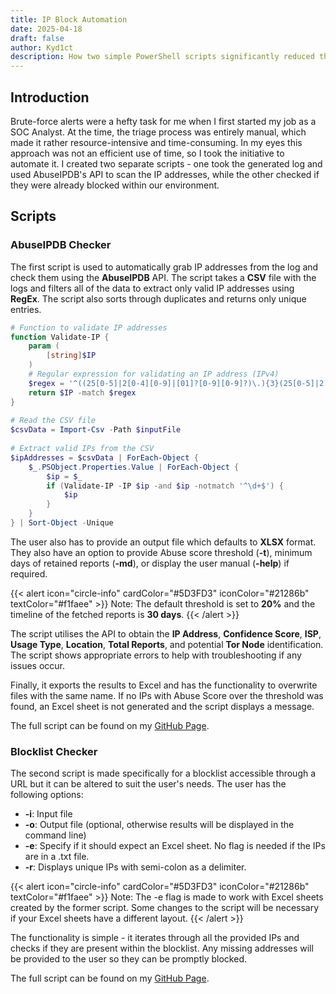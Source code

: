 ```yaml
---
title: IP Block Automation
date: 2025-04-18
draft: false
author: Kyd1ct
description: How two simple PowerShell scripts significantly reduced the workload for me and my colleagues.
---
```


## Introduction
Brute-force alerts were a hefty task for me when I first started my job as a SOC Analyst. At the time, the triage process was entirely manual, which made it rather resource-intensive and time-consuming. In my eyes this approach was not an efficient use of time, so I took the initiative to automate it.
I created two separate scripts - one took the generated log and used AbuseIPDB's API to scan the IP addresses, while the other checked if they were already blocked within our environment. 


## Scripts
### AbuseIPDB Checker
The first script is used to automatically grab IP addresses from the log and check them using the **AbuseIPDB** API. The script takes a **CSV** file with the logs and filters all of the data to extract only valid IP addresses using **RegEx**. The script also sorts through duplicates and returns only unique entries.

```powershell
# Function to validate IP addresses
function Validate-IP {
    param (
        [string]$IP
    )
    # Regular expression for validating an IP address (IPv4)
    $regex = '^((25[0-5]|2[0-4][0-9]|[01]?[0-9][0-9]?)\.){3}(25[0-5]|2[0-4][0-9]|[01]?[0-9][0-9]?)$'
    return $IP -match $regex
}
 
# Read the CSV file
$csvData = Import-Csv -Path $inputFile
 
# Extract valid IPs from the CSV
$ipAddresses = $csvData | ForEach-Object {
    $_.PSObject.Properties.Value | ForEach-Object {
        $ip = $_
        if (Validate-IP -IP $ip -and $ip -notmatch '^\d+$') {
            $ip
        }
    }
} | Sort-Object -Unique
```

The user also has to provide an output file which defaults to **XLSX** format. They also have an option to provide Abuse score threshold (**-t**), minimum days of retained reports (**-md**), or display the user manual (**-help**) if required.

{{< alert icon="circle-info" cardColor="#5D3FD3" iconColor="#21286b" textColor="#f1faee" >}}
Note: The default threshold is set to **20%** and the timeline of the fetched reports is **30 days**.
{{< /alert >}}

The script utilises the API to obtain the **IP Address**, **Confidence Score**, **ISP**, **Usage Type**, **Location**, **Total Reports**, and potential **Tor Node** identification. The script shows appropriate errors to help with troubleshooting if any issues occur.

Finally, it exports the results to Excel and has the functionality to overwrite files with the same name. If no IPs with Abuse Score over the threshold was found, an Excel sheet is not generated and the script displays a message.

The full script can be found on my [GitHub Page](https://github.com/Kyd1ct/Automation_Scripts/blob/main/Powershell/abuseipdb_check.ps1).

### Blocklist Checker
The second script is made specifically for a blocklist accessible through a URL but it can be altered to suit the user's needs. The user has the following options:
- **-i**: Input file
- **-o**: Output file (optional, otherwise results will be displayed in the command line)
- **-e**: Specify if it should expect an Excel sheet. No flag is needed if the IPs are in a .txt file.
- **-r**: Displays unique IPs with semi-colon as a delimiter. 

{{< alert icon="circle-info" cardColor="#5D3FD3" iconColor="#21286b" textColor="#f1faee" >}}
Note: The -e flag is made to work with Excel sheets created by the former script. Some changes to the script will be necessary if your Excel sheets have a different layout.
{{< /alert >}}

The functionality is simple - it iterates through all the provided IPs and checks if they are present within the blocklist. Any missing addresses will be provided to the user so they can be promptly blocked.

The full script can be found on my [GitHub Page](https://github.com/Kyd1ct/Automation_Scripts/blob/main/Powershell/blocklist.ps1).